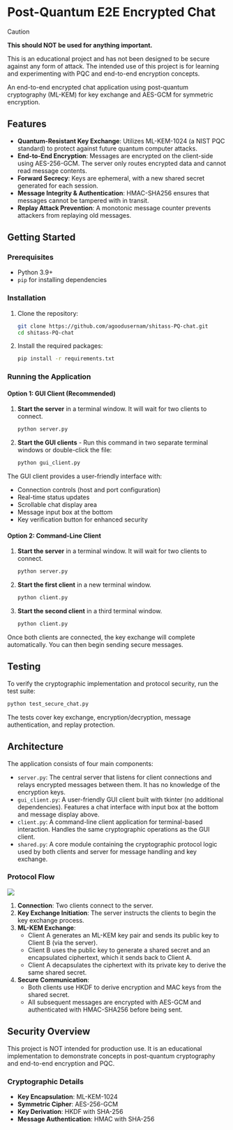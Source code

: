 # Post-Quantum E2E Encrypted Chat

> [!CAUTION]
> **This should NOT be used for anything important.**
>
> This is an educational project and has not been designed to be secure
> against any form of attack. The intended use of this project
> is for learning and experimenting with PQC and end-to-end encryption concepts.

An end-to-end encrypted chat application using post-quantum cryptography (ML-KEM) for key exchange and AES-GCM for symmetric encryption.

## Features

-   **Quantum-Resistant Key Exchange**: Utilizes ML-KEM-1024 (a NIST PQC standard) to protect 
against future quantum computer attacks.
-   **End-to-End Encryption**: Messages are encrypted on the client-side using AES-256-GCM. 
The server only routes encrypted data and cannot read message contents.
-   **Forward Secrecy**: Keys are ephemeral, with a new shared secret generated for each session.
-   **Message Integrity & Authentication**: HMAC-SHA256 ensures that messages cannot be tampered with in transit.
-   **Replay Attack Prevention**: A monotonic message counter prevents attackers from replaying old messages.

## Getting Started

### Prerequisites

-   Python 3.9+
-   `pip` for installing dependencies

### Installation

1.  Clone the repository:
    ```bash
    git clone https://github.com/agoodusernam/shitass-PQ-chat.git
    cd shitass-PQ-chat
    ```

2.  Install the required packages:
    ```bash
    pip install -r requirements.txt
    ```

### Running the Application

#### Option 1: GUI Client (Recommended)

1.  **Start the server** in a terminal window. It will wait for two clients to connect.
    ```bash
    python server.py
    ```

2.  **Start the GUI clients** - Run this command in two separate terminal windows or double-click the file:
    ```bash
    python gui_client.py
    ```

The GUI client provides a user-friendly interface with:
- Connection controls (host and port configuration)
- Real-time status updates
- Scrollable chat display area
- Message input box at the bottom
- Key verification button for enhanced security

#### Option 2: Command-Line Client

1.  **Start the server** in a terminal window. It will wait for two clients to connect.
    ```bash
    python server.py
    ```

2.  **Start the first client** in a new terminal window.
    ```bash
    python client.py
    ```

3.  **Start the second client** in a third terminal window.
    ```bash
    python client.py
    ```

Once both clients are connected, the key exchange will complete automatically. You can then begin sending secure messages.

## Testing

To verify the cryptographic implementation and protocol security, run the test suite:

```bash
python test_secure_chat.py
```

The tests cover key exchange, encryption/decryption, message authentication, and replay protection.

## Architecture

The application consists of four main components:

-   `server.py`: The central server that listens for client connections and relays 
encrypted messages between them. It has no knowledge of the encryption keys.
-   `gui_client.py`: A user-friendly GUI client built with tkinter (no additional dependencies). 
Features a chat interface with input box at the bottom and message display above.
-   `client.py`: A command-line client application for terminal-based interaction. 
Handles the same cryptographic operations as the GUI client.
-   `shared.py`: A core module containing the cryptographic protocol logic used 
by both clients and server for message handling and key exchange.

### Protocol Flow

[![](https://mermaid.ink/img/pako:eNq9Vttu2zgQ_RWCTwkgp5Z8i4VFAEdRs0ZqN7CyRVsYMFhpYhGVSC1FJXGD_PuOKF-kteNtsEX9YIjkXM6cuZDPNJQRUJfm8HcBIoQrzpaKpXNB8JcxpXnIMyY08WzCcuIlHHAx2j8PyuMA1AOoA8pOTfmyOq_-p1IDkaiEDizPccltzHIgtks8KQSEmkuBZnWRVfKe3bq4CLanREuS15x6ztHjnTeUqcCSR8Z1Tu6lIg4JDcL8JwDixw2siP8UxkwsgYwF15yVaCu1AHF4GAWv9mHxHVYL2EinkOdsCfseXHINAhQqkMmH1o0_adltp0tQOWNcNSm48b8s_M_en6Pptb8YT8d35CQrviU8NL5GpzUgiHYmCzS6p_MToXbcNZZGxHsqznHsf3xT7y58EbIsL5JSJo-ZgmiRQ6hAk0euY1KH38xnA_fMD24_TgOfnGB5xaA0PGmrrnx52kzCgdg3Ng6l4Ap2KHce1hAVf9ikc2RiugLc-lc4R1m9lGhnXWlEyEcSM9TXMdpg6UFDjbKdMPW9JJVsqymUaZaAhmbQ9YJbHBBxjoocrYhuVfyfMPJ7Htaq_nisUcUUExGJeJ4lbGUI5BGeopnERHXPEYxCmrd9aOrd5KVSqouYvi2wxcnDHhhTOyWIN-rtBfEXyuWGZcxMAyB54AwHTFjgfkmjgMSEdJLFUuAWSxILR0ArQwNSWAR0eHZaJ7jey5_82fj92BvdjT9OyUmFCyKXaFXAu3uW5PBqS9dV9xvnbYbt44aPFkavnKqGjYmZcEjVK_LVvEz4D0McF2XucQormb7eSYmU2ca-J9O0EI28HWpkU3Aoh5fbZuguTJWVjozjcmlyNmM6jHESbXfLGnlkKtpMLrXK1kNg5Actp9dvXXuTnetNKv2pN_tye-dfLSZ-EIyuyzElC6FBWdjteMVataFyutNvZhUqfxA174r9mbsZP-Xo-F8R4tQzEZbtaWpktXP5H85_E8HOLyDYfhvB9m8gGERUfVCLLhWPqFs2pkVTUCkrl_S5PJ9TvCJSmFMXPyO8BOZ0Ll5QB19YX6VMN2pKFsuYuqavLVpkEV5X61fddlehT1BeyRp1B8OeMULdZ_pEXccZnnXaw15nOBh2h459fm7RFXVb3UHnzOkOu07b7vfbdq__YtEfxq99hnL9rj0YdDpOf3je7lgUIq6lmlSPS_PGfPkHwpxZ4Q?type=png)](https://mermaid.live/edit#pako:eNq9Vttu2zgQ_RWCTwkgp5Z8i4VFAEdRs0ZqN7CyRVsYMFhpYhGVSC1FJXGD_PuOKF-kteNtsEX9YIjkXM6cuZDPNJQRUJfm8HcBIoQrzpaKpXNB8JcxpXnIMyY08WzCcuIlHHAx2j8PyuMA1AOoA8pOTfmyOq_-p1IDkaiEDizPccltzHIgtks8KQSEmkuBZnWRVfKe3bq4CLanREuS15x6ztHjnTeUqcCSR8Z1Tu6lIg4JDcL8JwDixw2siP8UxkwsgYwF15yVaCu1AHF4GAWv9mHxHVYL2EinkOdsCfseXHINAhQqkMmH1o0_adltp0tQOWNcNSm48b8s_M_en6Pptb8YT8d35CQrviU8NL5GpzUgiHYmCzS6p_MToXbcNZZGxHsqznHsf3xT7y58EbIsL5JSJo-ZgmiRQ6hAk0euY1KH38xnA_fMD24_TgOfnGB5xaA0PGmrrnx52kzCgdg3Ng6l4Ap2KHce1hAVf9ikc2RiugLc-lc4R1m9lGhnXWlEyEcSM9TXMdpg6UFDjbKdMPW9JJVsqymUaZaAhmbQ9YJbHBBxjoocrYhuVfyfMPJ7Htaq_nisUcUUExGJeJ4lbGUI5BGeopnERHXPEYxCmrd9aOrd5KVSqouYvi2wxcnDHhhTOyWIN-rtBfEXyuWGZcxMAyB54AwHTFjgfkmjgMSEdJLFUuAWSxILR0ArQwNSWAR0eHZaJ7jey5_82fj92BvdjT9OyUmFCyKXaFXAu3uW5PBqS9dV9xvnbYbt44aPFkavnKqGjYmZcEjVK_LVvEz4D0McF2XucQormb7eSYmU2ca-J9O0EI28HWpkU3Aoh5fbZuguTJWVjozjcmlyNmM6jHESbXfLGnlkKtpMLrXK1kNg5Actp9dvXXuTnetNKv2pN_tye-dfLSZ-EIyuyzElC6FBWdjteMVataFyutNvZhUqfxA174r9mbsZP-Xo-F8R4tQzEZbtaWpktXP5H85_E8HOLyDYfhvB9m8gGERUfVCLLhWPqFs2pkVTUCkrl_S5PJ9TvCJSmFMXPyO8BOZ0Ll5QB19YX6VMN2pKFsuYuqavLVpkEV5X61fddlehT1BeyRp1B8OeMULdZ_pEXccZnnXaw15nOBh2h459fm7RFXVb3UHnzOkOu07b7vfbdq__YtEfxq99hnL9rj0YdDpOf3je7lgUIq6lmlSPS_PGfPkHwpxZ4Q)
1.  **Connection**: Two clients connect to the server.
2.  **Key Exchange Initiation**: The server instructs the clients to begin the key exchange process.
3.  **ML-KEM Exchange**:
    -   Client A generates an ML-KEM key pair and sends its public key to Client B (via the server).
    -   Client B uses the public key to generate a shared secret and an encapsulated ciphertext, which it sends back to Client A.
    -   Client A decapsulates the ciphertext with its private key to derive the same shared secret.
4.  **Secure Communication**:
    -   Both clients use HKDF to derive encryption and MAC keys from the shared secret.
    -   All subsequent messages are encrypted with AES-GCM and authenticated with HMAC-SHA256 before being sent.

## Security Overview

This project is NOT intended for production use. It is an educational implementation to 
demonstrate concepts in post-quantum cryptography and end-to-end encryption and PQC.


### Cryptographic Details

-   **Key Encapsulation**: ML-KEM-1024
-   **Symmetric Cipher**: AES-256-GCM
-   **Key Derivation**: HKDF with SHA-256
-   **Message Authentication**: HMAC with SHA-256
